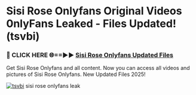# Sisi Rose Onlyfans Original Videos 0nlyFans Leaked - Files Updated! (tsvbi)

<h3>🔴 CLICK HERE 🌐==►► <a href="https://tinyurl.com/ms9xzufz" rel="nofollow">Sisi Rose Onlyfans Updated Files</a></h3>

Get Sisi Rose Onlyfans and all content. Now you can access all videos and pictures of Sisi Rose Onlyfans. New Updated Files 2025!

[![tsvbi](https://i.imgur.com/PQ7UWWw.gif)](https://tinyurl.com/ms9xzufz)
sisi rose onlyfans leak